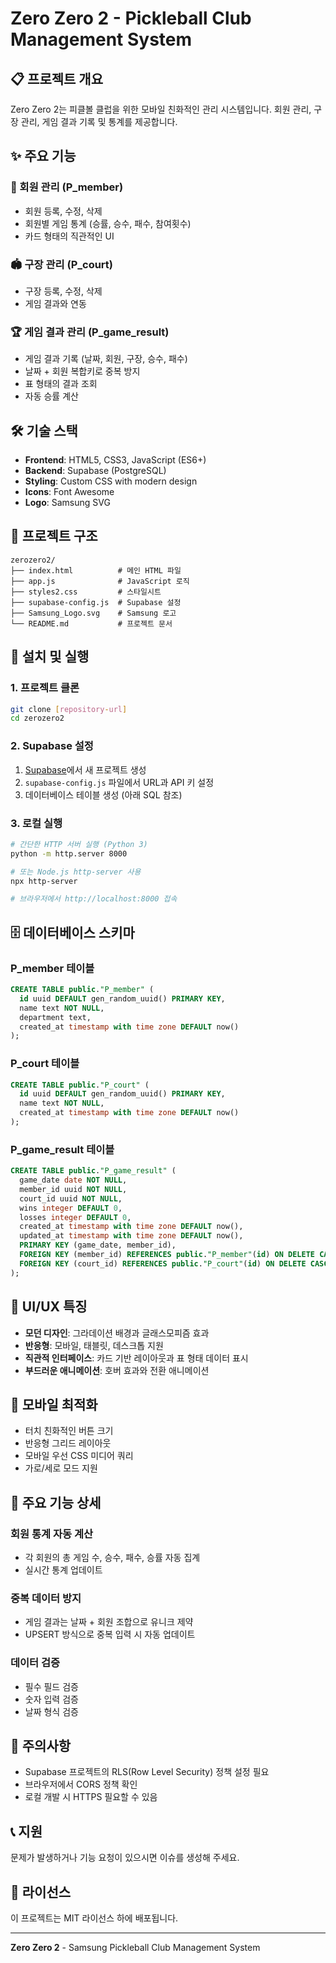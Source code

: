 # Zero Zero 2 - Pickleball Club Management System

## 📋 프로젝트 개요

Zero Zero 2는 피클볼 클럽을 위한 모바일 친화적인 관리 시스템입니다. 회원 관리, 구장 관리, 게임 결과 기록 및 통계를 제공합니다.

## ✨ 주요 기능

### 👥 회원 관리 (P_member)
- 회원 등록, 수정, 삭제
- 회원별 게임 통계 (승률, 승수, 패수, 참여횟수)
- 카드 형태의 직관적인 UI

### 🏟️ 구장 관리 (P_court)
- 구장 등록, 수정, 삭제
- 게임 결과와 연동

### 🏆 게임 결과 관리 (P_game_result)
- 게임 결과 기록 (날짜, 회원, 구장, 승수, 패수)
- 날짜 + 회원 복합키로 중복 방지
- 표 형태의 결과 조회
- 자동 승률 계산

## 🛠️ 기술 스택

- **Frontend**: HTML5, CSS3, JavaScript (ES6+)
- **Backend**: Supabase (PostgreSQL)
- **Styling**: Custom CSS with modern design
- **Icons**: Font Awesome
- **Logo**: Samsung SVG

## 📁 프로젝트 구조

```
zerozero2/
├── index.html          # 메인 HTML 파일
├── app.js              # JavaScript 로직
├── styles2.css         # 스타일시트
├── supabase-config.js  # Supabase 설정
├── Samsung_Logo.svg    # Samsung 로고
└── README.md           # 프로젝트 문서
```

## 🚀 설치 및 실행

### 1. 프로젝트 클론
```bash
git clone [repository-url]
cd zerozero2
```

### 2. Supabase 설정
1. [Supabase](https://supabase.com)에서 새 프로젝트 생성
2. `supabase-config.js` 파일에서 URL과 API 키 설정
3. 데이터베이스 테이블 생성 (아래 SQL 참조)

### 3. 로컬 실행
```bash
# 간단한 HTTP 서버 실행 (Python 3)
python -m http.server 8000

# 또는 Node.js http-server 사용
npx http-server

# 브라우저에서 http://localhost:8000 접속
```

## 🗄️ 데이터베이스 스키마

### P_member 테이블
```sql
CREATE TABLE public."P_member" (
  id uuid DEFAULT gen_random_uuid() PRIMARY KEY,
  name text NOT NULL,
  department text,
  created_at timestamp with time zone DEFAULT now()
);
```

### P_court 테이블
```sql
CREATE TABLE public."P_court" (
  id uuid DEFAULT gen_random_uuid() PRIMARY KEY,
  name text NOT NULL,
  created_at timestamp with time zone DEFAULT now()
);
```

### P_game_result 테이블
```sql
CREATE TABLE public."P_game_result" (
  game_date date NOT NULL,
  member_id uuid NOT NULL,
  court_id uuid NOT NULL,
  wins integer DEFAULT 0,
  losses integer DEFAULT 0,
  created_at timestamp with time zone DEFAULT now(),
  updated_at timestamp with time zone DEFAULT now(),
  PRIMARY KEY (game_date, member_id),
  FOREIGN KEY (member_id) REFERENCES public."P_member"(id) ON DELETE CASCADE,
  FOREIGN KEY (court_id) REFERENCES public."P_court"(id) ON DELETE CASCADE
);
```

## 🎨 UI/UX 특징

- **모던 디자인**: 그라데이션 배경과 글래스모피즘 효과
- **반응형**: 모바일, 태블릿, 데스크톱 지원
- **직관적 인터페이스**: 카드 기반 레이아웃과 표 형태 데이터 표시
- **부드러운 애니메이션**: 호버 효과와 전환 애니메이션

## 📱 모바일 최적화

- 터치 친화적인 버튼 크기
- 반응형 그리드 레이아웃
- 모바일 우선 CSS 미디어 쿼리
- 가로/세로 모드 지원

## 🔧 주요 기능 상세

### 회원 통계 자동 계산
- 각 회원의 총 게임 수, 승수, 패수, 승률 자동 집계
- 실시간 통계 업데이트

### 중복 데이터 방지
- 게임 결과는 날짜 + 회원 조합으로 유니크 제약
- UPSERT 방식으로 중복 입력 시 자동 업데이트

### 데이터 검증
- 필수 필드 검증
- 숫자 입력 검증
- 날짜 형식 검증

## 🚨 주의사항

- Supabase 프로젝트의 RLS(Row Level Security) 정책 설정 필요
- 브라우저에서 CORS 정책 확인
- 로컬 개발 시 HTTPS 필요할 수 있음

## 📞 지원

문제가 발생하거나 기능 요청이 있으시면 이슈를 생성해 주세요.

## 📄 라이선스

이 프로젝트는 MIT 라이선스 하에 배포됩니다.

---

**Zero Zero 2** - Samsung Pickleball Club Management System
